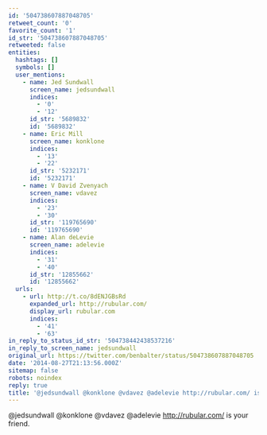 ```yaml
---
id: '504738607887048705'
retweet_count: '0'
favorite_count: '1'
id_str: '504738607887048705'
retweeted: false
entities:
  hashtags: []
  symbols: []
  user_mentions:
    - name: Jed Sundwall
      screen_name: jedsundwall
      indices:
        - '0'
        - '12'
      id_str: '5689832'
      id: '5689832'
    - name: Eric Mill
      screen_name: konklone
      indices:
        - '13'
        - '22'
      id_str: '5232171'
      id: '5232171'
    - name: V David Zvenyach
      screen_name: vdavez
      indices:
        - '23'
        - '30'
      id_str: '119765690'
      id: '119765690'
    - name: Alan deLevie
      screen_name: adelevie
      indices:
        - '31'
        - '40'
      id_str: '12855662'
      id: '12855662'
  urls:
    - url: http://t.co/8dENJGBsRd
      expanded_url: http://rubular.com/
      display_url: rubular.com
      indices:
        - '41'
        - '63'
in_reply_to_status_id_str: '504738442438537216'
in_reply_to_screen_name: jedsundwall
original_url: https://twitter.com/benbalter/status/504738607887048705
date: '2014-08-27T21:13:56.000Z'
sitemap: false
robots: noindex
reply: true
title: '@jedsundwall @konklone @vdavez @adelevie http://rubular.com/ is your friend.'
---
```


@jedsundwall @konklone @vdavez @adelevie http://rubular.com/ is your friend.
